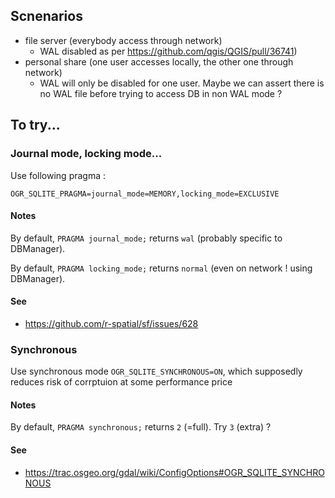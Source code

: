 
## Scnenarios

- file server (everybody access through network)
  - WAL disabled as per https://github.com/qgis/QGIS/pull/36741)
- personal share (one user accesses locally, the other one through network)
  - WAL will only be disabled for one user. Maybe we can assert there is no WAL file before trying to access DB in non WAL mode ?

## To try...

### Journal mode, locking mode...

Use following pragma :

`OGR_SQLITE_PRAGMA=journal_mode=MEMORY,locking_mode=EXCLUSIVE`

#### Notes
By default, `PRAGMA journal_mode;` returns `wal` (probably specific to DBManager).

By default, `PRAGMA locking_mode;` returns `normal` (even on network ! using DBManager).

#### See

- https://github.com/r-spatial/sf/issues/628

### Synchronous

Use synchronous mode `OGR_SQLITE_SYNCHRONOUS=ON`, which supposedly reduces risk of corrptuion at some performance price

#### Notes
By default, `PRAGMA synchronous;` returns `2` (=full). Try `3` (extra) ?

#### See

- https://trac.osgeo.org/gdal/wiki/ConfigOptions#OGR_SQLITE_SYNCHRONOUS


